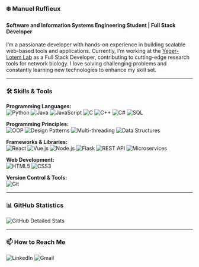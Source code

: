 ### ❄️ Manuel Ruffieux  
#### Software and Information Systems Engineering Student | Full Stack Developer  

I’m a passionate developer with hands-on experience in building scalable web-based tools and applications. Currently, I’m working at the [Yeger-Lotem Lab](https://netbio.bgu.ac.il/labwebsite/) as a Full Stack Developer, contributing to cutting-edge research tools for network biology. I love solving challenging problems and constantly learning new technologies to enhance my skill set.

---

### 🛠️ Skills & Tools  

**Programming Languages:**  
![Python](https://img.shields.io/badge/-Python-3776AB?style=for-the-badge&logo=python&logoColor=white)
![Java](https://img.shields.io/badge/-Java-ED8B00?style=for-the-badge&logo=java&logoColor=white)
![JavaScript](https://img.shields.io/badge/-JavaScript-F7DF1E?style=for-the-badge&logo=javascript&logoColor=black)
![C](https://img.shields.io/badge/-C-00599C?style=for-the-badge&logo=c&logoColor=white)
![C++](https://img.shields.io/badge/-C++-00599C?style=for-the-badge&logo=c%2B%2B&logoColor=white)
![C#](https://img.shields.io/badge/-C%23-239120?style=for-the-badge&logo=c-sharp&logoColor=white)
![SQL](https://img.shields.io/badge/-SQL-4479A1?style=for-the-badge&logo=mysql&logoColor=white)  

**Programming Principles:**  
![OOP](https://img.shields.io/badge/-OOP-4CAF50?style=for-the-badge&logo=databricks&logoColor=white)
![Design Patterns](https://img.shields.io/badge/-Design%20Patterns-0072C6?style=for-the-badge)
![Multi-threading](https://img.shields.io/badge/-Multi--threading-800080?style=for-the-badge)
![Data Structures](https://img.shields.io/badge/-Data%20Structures-FF4500?style=for-the-badge)

**Frameworks & Libraries:**  
![React](https://img.shields.io/badge/-React-61DAFB?style=for-the-badge&logo=react&logoColor=black)
![Vue.js](https://img.shields.io/badge/-Vue.js-4FC08D?style=for-the-badge&logo=vue.js&logoColor=white)
![Node.js](https://img.shields.io/badge/-Node.js-43853D?style=for-the-badge&logo=node.js&logoColor=white)
![Flask](https://img.shields.io/badge/-Flask-000000?style=for-the-badge&logo=flask&logoColor=white)
![REST API](https://img.shields.io/badge/-REST%20API-0082C9?style=for-the-badge&logo=rest)
![Microservices](https://img.shields.io/badge/-Microservices-FF6F00?style=for-the-badge&logo=microservices)

**Web Development:**  
![HTML5](https://img.shields.io/badge/-HTML5-E34F26?style=for-the-badge&logo=html5&logoColor=white)
![CSS3](https://img.shields.io/badge/-CSS3-1572B6?style=for-the-badge&logo=css3&logoColor=white)

**Version Control & Tools:**  
![Git](https://img.shields.io/badge/-Git-F05032?style=for-the-badge&logo=git&logoColor=white)

---

### 📊 GitHub Statistics  

![GitHub Detailed Stats](https://github-profile-summary-cards.vercel.app/api/cards/profile-details?username=manuelruff&theme=radical)

---

### 📫 How to Reach Me  

<a href="https://www.linkedin.com/in/manuel-ruffieux/" target="_blank" style="text-decoration: none;">
  <img src="https://img.shields.io/badge/-LinkedIn-0077B5?style=for-the-badge&logo=linkedin&logoColor=white" alt="LinkedIn" style="vertical-align: middle;" />
</a>
<a href="mailto:manuel.ruffieux@gmail.com" target="_blank" style="text-decoration: none;">
  <img src="https://img.shields.io/badge/-Gmail-D14836?style=for-the-badge&logo=gmail&logoColor=white" alt="Gmail" style="vertical-align: middle;" />
</a>
